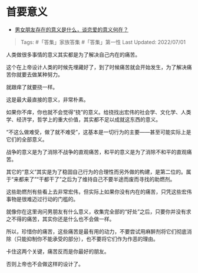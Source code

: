 # 首要意义

- [男女朋友存在的意义是什么，谈恋爱的意义何在？](https://www.zhihu.com/question/61467321/answer/2550023022)

>Tags: #「答集」家族答集  #「答集」第一性 
>Last Updated: 2022/07/01

人类做很多事情的意义其实都是为了解决自己内在的痛苦。

这个在上帝设计人类的时候先埋藏好了，到了时候痛苦就会开始发生，为了解决痛苦你就要去做某种努力。

就跟痒了就要挠一样。

这是最大最直接的意义，非常朴素。

如果你不痒，你也就不会觉得“挠”的意义。给挠找出宏伟的社会学、文化学、人类学、经济学，哲学上的重大价值，其实都不足以成就这东西的意义。

“不这么做难受，做了就不难受”，这基本是一切行为的主要——甚至可能实际上是它们的全部意义。

战争的意义是为了消除不战争的直观痛苦，和平的意义是为了消除不和平的直观痛苦。

其它的“意义”其实是为了稳固自己行为的合理性而另外做的构建，是第二位的。属于“来都来了”“干都干了”之后为了维持自己不要半途而废而寻找的助燃剂。

这些助燃剂有些看上去非常宏伟，但实际上如果你没有内在的痛苦，只凭这些宏伟事物是很难迈过行动的门槛的。

就像你在这里询问男朋友有什么意义，收集完全部的“好处”之后，只要你并没有求之不得的痛苦，其实你还是什么也不会做一样。

所以，珍惜你的痛苦，这些痛苦是最有用的动力，不要尝试用麻醉剂将它们彻底消除（只能抑制你不能承受的部分），也不要将它们作为作恶的理由。

卡住这两个关键，痛苦反而是你最好的朋友。

否则上帝也不会做这样的设计了。